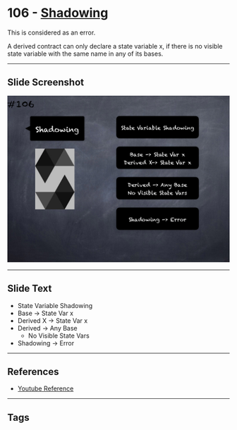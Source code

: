 # 106 - [Shadowing](Shadowing.md)
This is considered as an error. 

A derived contract can only declare a state variable x, if there is no visible state variable with the same name in any of its bases.

___
## Slide Screenshot
![106.png](../images/solidity201/106.png)
___
## Slide Text
- State Variable Shadowing
- Base -> State Var x
- Derived X -> State Var x
- Derived -> Any Base
	- No Visible State Vars
- Shadowing -> Error
___
## References
- [Youtube Reference](https://youtu.be/3bFgsmsQXrE?t=496)
___
## Tags